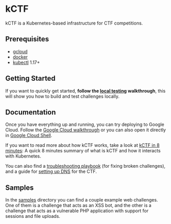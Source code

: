 # kCTF

kCTF is a Kubernetes-based infrastructure for CTF competitions.

## Prerequisites

* [gcloud](https://cloud.google.com/sdk/install)
* [docker](https://docs.docker.com/install/)
* [kubectl](https://kubernetes.io/docs/tasks/tools/install-kubectl/) 1.17+

## Getting Started

If you want to quickly get started, **follow the [local testing](docs/local-testing.md) walkthrough**, this will show you how to build and test challenges locally.

## Documentation

Once you have everything up and running, you can try deploying to Google Cloud. Follow the [Google Cloud walkthrough](docs/google-cloud.md) or you can also open it directly in [Google Cloud Shell](https://console.cloud.google.com/cloudshell/open?git_repo=https://github.com/google/kctf&tutorial=docs/google-cloud.md).

If you want to read more about how kCTF works, take a look at [kCTF in 8 minutes](docs/introduction.md): A quick 8 minutes summary of what is kCTF and how it interacts with Kubernetes.

You can also find a [troubleshooting playbook](docs/troubleshooting.md) (for fixing broken challenges), and a guide for [setting up DNS](docs/dns.md) for the CTF.

## Samples

In the [samples](samples) directory you can find a couple example web challenges. One of them is a challenge that acts as an XSS bot, and the other is a challenge that acts as a vulnerable PHP application with support for sessions and file uploads.

